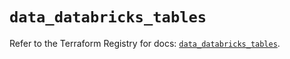 # `data_databricks_tables`

Refer to the Terraform Registry for docs: [`data_databricks_tables`](https://registry.terraform.io/providers/databricks/databricks/1.66.0/docs/data-sources/tables).
